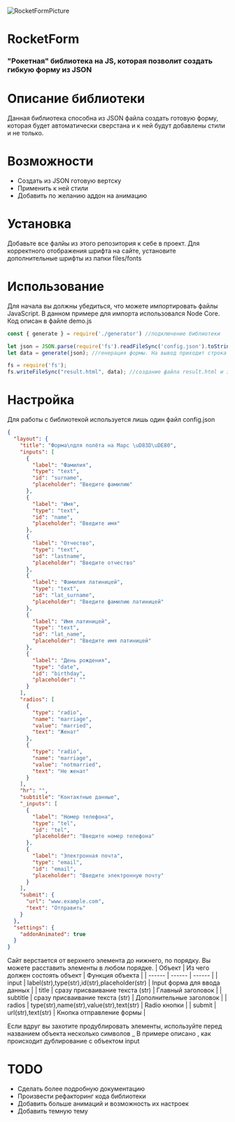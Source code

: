 ![RocketFormPicture](https://user-images.githubusercontent.com/49750349/123769717-eb924a00-d90c-11eb-8f96-c57655366f0a.png)
# RocketForm

<h3>
"Рокетная" библиотека на JS, 
которая позволит создать гибкую форму из JSON
</h3>

# Описание библиотеки
Данная библиотека способна из JSON файла создать готовую форму, которая будет автоматически сверстана и к ней будут добавлены стили и не только.

# Возможности
- Создать из JSON готовую вертску
- Применить к ней стили
- Добавить по желанию аддон на анимацию

# Установка
Добавьте все фалйы из этого репозитория к себе в проект.
Для корректного отображения шрифта на сайте, установите дополнительные шрифты из папки files/fonts

# Использование
Для начала вы должны убедиться, что можете импортировать файлы JavaScript.
В данном примере для импорта использовался Node Core. Код описан в файле demo.js

```js
const { generate } = require('./generator') //подключение библиотеки

let json = JSON.parse(require('fs').readFileSync('config.json').toString()); //подключение json 
let data = generate(json); //генерация формы. На вывод приходит строка с готовой версткой 

fs = require('fs');
fs.writeFileSync("result.html", data); //создание файла result.html и заполнение готовой версткой
```

# Настройка
Для работы с библиотекой используется лишь один файл config.json

```json
{
  "layout": {
    "title": "Форма\nдля полёта на Марс \uD83D\uDE80",
    "inputs": [
      {
        "label": "Фамилия",
        "type": "text",
        "id": "surname",
        "placeholder": "Введите фамилию"
      },
      {
        "label": "Имя",
        "type": "text",
        "id": "name",
        "placeholder": "Введите имя"
      },
      {
        "label": "Отчество",
        "type": "text",
        "id": "lastname",
        "placeholder": "Введите отчество"
      },
      {
        "label": "Фамилия латиницей",
        "type": "text",
        "id": "lat_surname",
        "placeholder": "Введите фамилию латиницей"
      },
      {
        "label": "Имя латиницей",
        "type": "text",
        "id": "lat_name",
        "placeholder": "Введите имя латиницей"
      },
      {
        "label": "День рождения",
        "type": "date",
        "id": "birthday",
        "placeholder": ""
      }
    ],
    "radios": [
      {
        "type": "radio",
        "name": "marriage",
        "value": "married",
        "text": "Женат"
      },
      {
        "type": "radio",
        "name": "marriage",
        "value": "notmarried",
        "text": "Не женат"
      }
    ],
    "hr": "",
    "subtitle": "Контактные данные",
    "_inputs": [
      {
        "label": "Номер телефона",
        "type": "tel",
        "id": "tel",
        "placeholder": "Введите номер телефона"
      },
      {
        "label": "Электронная почта",
        "type": "email",
        "id": "email",
        "placeholder": "Введите электронную почту"
      }
    ],
    "submit": {
      "url": "www.example.com",
      "text": "Отправить"
    }
  },
  "settings": {
    "addonAnimated": true
  }
}
```
Сайт верстается от верхнего элемента до нижнего, по порядку. Вы можете расставить элементы в любом порядке.
| Объект | Из чего должен состоять объект | Функция объекта |
| ------ | ------ | ------ |
| input | label(str),type(str),id(str),placeholder(str) | Input форма для ввода данных |
| title | сразу присваивание текста (str) | Главный заголовок |
| subtitle | сразу присваивание текста (str) | Дополнительные заголовок |
| radios | type(str),name(str),value(str),text(str) | Radio кнопки |
| submit | url(str),text(str) | Кнопка отправление формы |

Если вдруг вы захотите продублировать элементы, используйте перед названием объекта несколько символов _
В примере описано , как происходит дублирование с объектом input

# TODO
- Сделать более подробную документацию
- Произвести рефакторинг кода библиотеки
- Добавить больше анимаций и возможность их настроек
- Добавить темную тему
